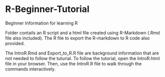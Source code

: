# R-Beginner-Tutorial
Beginner Information for learning R

Folder contails an R script and a html file created using R-Markdown (.Rmd file also included). The R file to export the R-markdown to R code also provided.

The IntroR.Rmd and Export_to_R.R file are background information that are not needed to follow the tuturial. To follow the tutorial, open the IntroR.html file in your browser.  Then, use the IntroR.R file to walk through the commands interactively.
